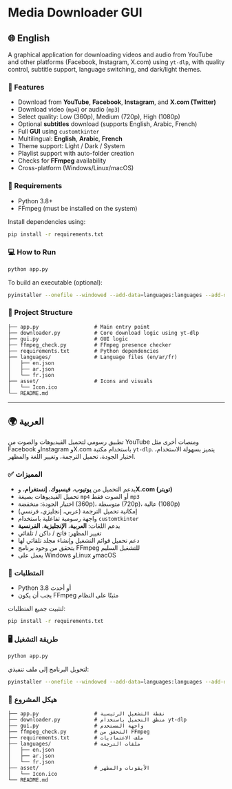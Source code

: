 
# Media Downloader GUI

## 🌐 English

A graphical application for downloading videos and audio from YouTube and other platforms (Facebook, Instagram, X.com) using `yt-dlp`, with quality control, subtitle support, language switching, and dark/light themes.

### 🚀 Features

- Download from **YouTube**, **Facebook**, **Instagram**, and **X.com (Twitter)**
- Download video (`mp4`) or audio (`mp3`)
- Select quality: Low (360p), Medium (720p), High (1080p)
- Optional **subtitles** download (supports English, Arabic, French)
- Full **GUI** using `customtkinter`
- Multilingual: **English**, **Arabic**, **French**
- Theme support: Light / Dark / System
- Playlist support with auto-folder creation
- Checks for **FFmpeg** availability
- Cross-platform (Windows/Linux/macOS)

### 🧰 Requirements

- Python 3.8+
- FFmpeg (must be installed on the system)

Install dependencies using:

```bash
pip install -r requirements.txt
```

### 💻 How to Run

```bash
python app.py
```

To build an executable (optional):

```bash
pyinstaller --onefile --windowed --add-data=languages:languages --add-data=asset/Icon.ico:asset --icon=asset/Icon.ico app.py -n MediaDownloader.exe
```

### 📁 Project Structure

```
├── app.py                  # Main entry point
├── downloader.py           # Core download logic using yt-dlp
├── gui.py                  # GUI logic
├── ffmpeg_check.py         # FFmpeg presence checker
├── requirements.txt        # Python dependencies
├── languages/              # Language files (en/ar/fr)
│   ├── en.json
│   ├── ar.json
│   └── fr.json
├── asset/                  # Icons and visuals
│   └── Icon.ico
└── README.md
```

---

## 🌍 العربية

تطبيق رسومي لتحميل الفيديوهات والصوت من YouTube ومنصات أخرى مثل Facebook وInstagram وX.com باستخدام مكتبة `yt-dlp`. يتميز بسهولة الاستخدام، اختيار الجودة، تحميل الترجمة، وتغيير اللغة والمظهر.

### ✅ المميزات

- يدعم التحميل من **يوتيوب**، **فيسبوك**، **إنستغرام**، و**X.com (تويتر)**
- تحميل الفيديوهات بصيغة `mp4` أو الصوت فقط `mp3`
- اختيار الجودة: منخفضة (360p)، متوسطة (720p)، عالية (1080p)
- إمكانية تحميل الترجمة (عربي، إنجليزي، فرنسي)
- واجهة رسومية تفاعلية باستخدام `customtkinter`
- يدعم اللغات: **العربية**، **الإنجليزية**، **الفرنسية**
- تغيير المظهر: فاتح / داكن / تلقائي
- دعم تحميل قوائم التشغيل وإنشاء مجلد تلقائي لها
- يتحقق من وجود برنامج FFmpeg للتشغيل السليم
- يعمل على Windows وLinux وmacOS

### 🧰 المتطلبات

- Python 3.8 أو أحدث
- يجب أن يكون FFmpeg مثبتًا على النظام

لتثبيت جميع المتطلبات:

```bash
pip install -r requirements.txt
```

### 🖥️ طريقة التشغيل

```bash
python app.py
```

لتحويل البرنامج إلى ملف تنفيذي:

```bash
pyinstaller --onefile --windowed --add-data=languages:languages --add-data=asset/Icon.ico:asset --icon=asset/Icon.ico app.py -n MediaDownloader.exe
```

### 📁 هيكل المشروع

```
├── app.py                  # نقطة التشغيل الرئيسية
├── downloader.py           # منطق التحميل باستخدام yt-dlp
├── gui.py                  # واجهة المستخدم
├── ffmpeg_check.py         # التحقق من FFmpeg
├── requirements.txt        # ملف الاعتماديات
├── languages/              # ملفات الترجمة
│   ├── en.json
│   ├── ar.json
│   └── fr.json
├── asset/                  # الأيقونات والمظهر
│   └── Icon.ico
└── README.md
```
